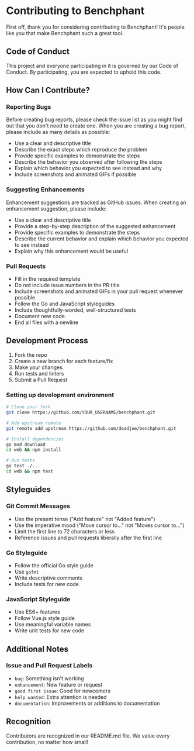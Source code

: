 # Contributing to Benchphant

First off, thank you for considering contributing to Benchphant! It's people like you that make Benchphant such a great tool.

## Code of Conduct

This project and everyone participating in it is governed by our Code of Conduct. By participating, you are expected to uphold this code.

## How Can I Contribute?

### Reporting Bugs

Before creating bug reports, please check the issue list as you might find out that you don't need to create one. When you are creating a bug report, please include as many details as possible:

* Use a clear and descriptive title
* Describe the exact steps which reproduce the problem
* Provide specific examples to demonstrate the steps
* Describe the behavior you observed after following the steps
* Explain which behavior you expected to see instead and why
* Include screenshots and animated GIFs if possible

### Suggesting Enhancements

Enhancement suggestions are tracked as GitHub issues. When creating an enhancement suggestion, please include:

* Use a clear and descriptive title
* Provide a step-by-step description of the suggested enhancement
* Provide specific examples to demonstrate the steps
* Describe the current behavior and explain which behavior you expected to see instead
* Explain why this enhancement would be useful

### Pull Requests

* Fill in the required template
* Do not include issue numbers in the PR title
* Include screenshots and animated GIFs in your pull request whenever possible
* Follow the Go and JavaScript styleguides
* Include thoughtfully-worded, well-structured tests
* Document new code
* End all files with a newline

## Development Process

1. Fork the repo
2. Create a new branch for each feature/fix
3. Make your changes
4. Run tests and linters
5. Submit a Pull Request

### Setting up development environment

```bash
# Clone your fork
git clone https://github.com/YOUR_USERNAME/benchphant.git

# Add upstream remote
git remote add upstream https://github.com/deadjoe/benchphant.git

# Install dependencies
go mod download
cd web && npm install

# Run tests
go test ./...
cd web && npm test
```

## Styleguides

### Git Commit Messages

* Use the present tense ("Add feature" not "Added feature")
* Use the imperative mood ("Move cursor to..." not "Moves cursor to...")
* Limit the first line to 72 characters or less
* Reference issues and pull requests liberally after the first line

### Go Styleguide

* Follow the official Go style guide
* Use `gofmt`
* Write descriptive comments
* Include tests for new code

### JavaScript Styleguide

* Use ES6+ features
* Follow Vue.js style guide
* Use meaningful variable names
* Write unit tests for new code

## Additional Notes

### Issue and Pull Request Labels

* `bug`: Something isn't working
* `enhancement`: New feature or request
* `good first issue`: Good for newcomers
* `help wanted`: Extra attention is needed
* `documentation`: Improvements or additions to documentation

## Recognition

Contributors are recognized in our README.md file. We value every contribution, no matter how small!

